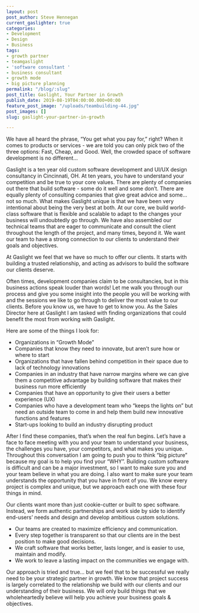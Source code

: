 ```yaml
---
layout: post
post_author: Steve Hennegan
current_gaslighter: true
categories:
- Development
- Design
- Business
tags:
- growth partner
- teamgaslight
- 'software consultant '
- business consultant
- growth mode
- big picture planning
permalink: "/blog/:slug"
post_title: Gaslight, Your Partner in Growth
publish_date: 2019-08-19T04:00:00.000+00:00
feature_post_image: "/uploads/teambuilding-44.jpg"
post_images: []
slug: gaslight-your-partner-in-growth

---
```

We have all heard the phrase, “You get what you pay for,” right? When it comes to products or services - we are told you can only pick two of the three options: Fast, Cheap, and Good. Well, the crowded space of software development is no different…

Gaslight is a ten year old custom software development and UI/UX design consultancy in Cincinnati, OH. At ten years, you have to understand your competition and be true to your core values. There are plenty of companies out there that build software - some do it well and some don’t. There are equally plenty of consulting companies that give great advice and some… not so much. What makes Gaslight unique is that we have been very intentional about being the very best at both. At our core, we build world-class software that is flexible and scalable to adapt to the changes your business will undoubtedly go through. We have also assembled our technical teams that are eager to communicate and consult the client throughout the length of the project, and many times, beyond it. We want our team to have a strong connection to our clients to understand their goals and objectives.

At Gaslight we feel that we have so much to offer our clients. It starts with building a trusted relationship, and acting as advisors to build the software our clients deserve.

Often times, development companies claim to be consultancies, but in this business actions speak louder than words! Let me walk you through our process and give you some insight into the people you will be working with and the sessions we like to go through to deliver the most value to our clients. Before you know us, we have to get to know you. As the Sales Director here at Gaslight I am tasked with finding organizations that could benefit the most from working with Gaslight.

Here are some of the things I look for:

* Organizations in “Growth Mode”
* Companies that know they need to innovate, but aren’t sure how or where to start
* Organizations that have fallen behind competition in their space due to lack of technology innovations
* Companies in an industry that have narrow margins where we can give them a competitive advantage by building software that makes their business run more efficiently
* Companies that have an opportunity to give their users a better experience (UX)
* Companies who have a development team who “keeps the lights on” but need an outside team to come in and help them build new innovative functions and features
* Start-ups looking to build an industry disrupting product

After I find these companies, that’s when the real fun begins. Let’s have a face to face meeting with you and your team to understand your business, the challenges you have, your competitors, and what makes you unique. Throughout this conversation I am going to push you to think “big picture” because my goal is to help you find your “WHY”. Building custom software is difficult and can be a major investment, so I want to make sure you and your team believe in what you are doing. I also want to make sure your team understands the opportunity that you have in front of you. We know every project is complex and unique, but we approach each one with these four things in mind.

Our clients want more than just cookie-cutter or built to spec software. Instead, we form authentic partnerships and work side by side to identify end-users’ needs and design and develop ambitious custom solutions.

* Our teams are created to maximize efficiency and communication.
* Every step together is transparent so that our clients are in the best position to make good decisions.
* We craft software that works better, lasts longer, and is easier to use, maintain and modify.
* We work to leave a lasting impact on the communities we engage with.

Our approach is tried and true… but we feel that to be successful we really need to be your strategic partner in growth. We know that project success is largely correlated to the relationship we build with our clients and our understanding of their business. We will only build things that we wholeheartedly believe will help you achieve your business goals & objectives.
